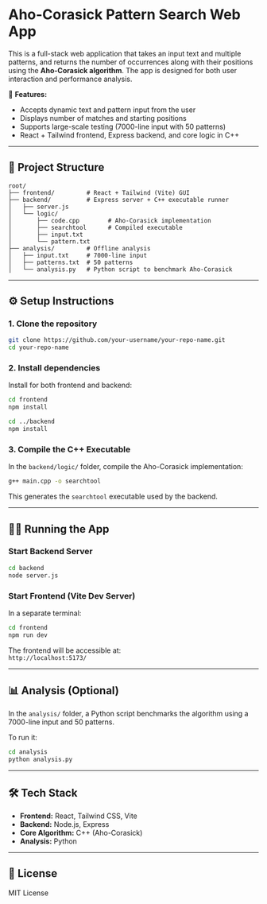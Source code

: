# Aho-Corasick Pattern Search Web App

This is a full-stack web application that takes an input text and multiple patterns, and returns the number of occurrences along with their positions using the **Aho-Corasick algorithm**. The app is designed for both user interaction and performance analysis.

🔗 **Features:**
- Accepts dynamic text and pattern input from the user
- Displays number of matches and starting positions
- Supports large-scale testing (7000-line input with 50 patterns)
- React + Tailwind frontend, Express backend, and core logic in C++

---

## 📁 Project Structure

```
root/
├── frontend/         # React + Tailwind (Vite) GUI
├── backend/          # Express server + C++ executable runner
│   ├── server.js
│   └── logic/
│       ├── code.cpp        # Aho-Corasick implementation
│       ├── searchtool      # Compiled executable
│       ├── input.txt
│       └── pattern.txt
├── analysis/         # Offline analysis
│   ├── input.txt     # 7000-line input
│   ├── patterns.txt  # 50 patterns
│   └── analysis.py   # Python script to benchmark Aho-Corasick
```

---

## ⚙️ Setup Instructions

### 1. Clone the repository

```bash
git clone https://github.com/your-username/your-repo-name.git
cd your-repo-name
```

### 2. Install dependencies

Install for both frontend and backend:

```bash
cd frontend
npm install

cd ../backend
npm install
```

### 3. Compile the C++ Executable

In the `backend/logic/` folder, compile the Aho-Corasick implementation:

```bash
g++ main.cpp -o searchtool
```

This generates the `searchtool` executable used by the backend.

---

## 🧑‍💻 Running the App

### Start Backend Server

```bash
cd backend
node server.js
```

### Start Frontend (Vite Dev Server)

In a separate terminal:

```bash
cd frontend
npm run dev
```

The frontend will be accessible at:  
`http://localhost:5173/`

---

## 📊 Analysis (Optional)

In the `analysis/` folder, a Python script benchmarks the algorithm using a 7000-line input and 50 patterns.

To run it:

```bash
cd analysis
python analysis.py
```

---

## 🛠 Tech Stack

- **Frontend:** React, Tailwind CSS, Vite
- **Backend:** Node.js, Express
- **Core Algorithm:** C++ (Aho-Corasick)
- **Analysis:** Python

---

## 📄 License

MIT License
